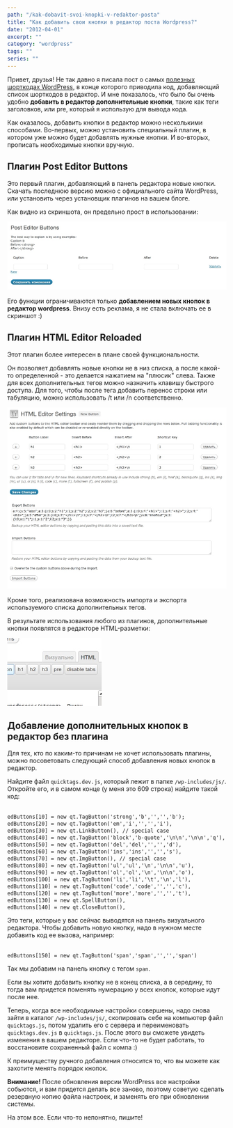 ```yaml
---
path: "/kak-dobavit-svoi-knopki-v-redaktor-posta"
title: "Как добавить свои кнопки в редактор поста Wordpress?"
date: "2012-04-01"
excerpt: ""
category: "wordpress"
tags: ""
series: ""
---
```


Привет, друзья! Не так давно я писала пост о самых [полезных шорткодах WordPress](http://oriolo.ru/wordpress/poleznyie-shotrkodyi-wordpress/ "Top-10 полезных шорткодов WordPress"), в конце которого приводила код, добавляющий список шорткодов в редактор. И мне показалось, что было бы очень удобно **добавить в редактор дополнительные кнопки**, такие как теги заголовков, или pre, который я использую для вывода кода.

Как оказалось, добавить кнопки в редактор можно несколькими способами. Во-первых, можно установить специальный плагин, в котором уже можно будет добавлять нужные кнопки. И во-вторых, прописать необходимые кнопки вручную.

## Плагин Post Editor Buttons

Это первый плагин, добавляющий в панель редактора новые кнопки. Скачать последнюю версию можно с официального сайта WordPress, или установить через установщик плагинов на вашем блоге.

Как видно из скриншота, он предельно прост в использовании:

![Post Editor Buttons](images/screenshot_020.jpeg)

Его функции ограничиваются только **добавлением новых кнопок в редактор wordpress**. Внизу есть реклама, я не стала включать ее в скриншот :)

## Плагин HTML Editor Reloaded

Этот плагин более интересен в плане своей функциональности.

Он позволяет добавлять новые кнопки не в низ списка, а после какой-то определенной - это делается нажатием на "плюсик" слева. Также для всех дополнительных тегов можно назначить клавишу быстрого доступа. Для того, чтобы после тега добавить перенос строки или табуляцию, можно использовать /t или /n соответственно.

![HTML Editor Reloaded](images/screenshot_021.jpeg)

Кроме того, реализована возможность импорта и экспорта используемого списка дополнительных тегов.

В результате использования любого из плагинов, дополнительные кнопки появлятся в редакторе HTML-разметки:

[![дополнительные кнопки в редакторе](images/screenshot_022.jpeg)](http://oriolo.ru/wp-content/uploads/2012/04/screenshot_022.jpeg)

## Добавление дополнительных кнопок в редактор без плагина

Для тех, кто по каким-то причинам не хочет использовать плагины, можно посоветовать следующий способ добавления новых кнопок в редактор.

Найдите файл `quicktags.dev.js`, который лежит в папке `/wp-includes/js/`. Откройте его, и в самом конце (у меня это 609 строка) найдите такой код:

```

edButtons[10] = new qt.TagButton('strong','b','','','b');
edButtons[20] = new qt.TagButton('em','i','','','i'),
edButtons[30] = new qt.LinkButton(), // special case
edButtons[40] = new qt.TagButton('block','b-quote','\n\n','\n\n','q'),
edButtons[50] = new qt.TagButton('del','del','','','d'),
edButtons[60] = new qt.TagButton('ins','ins','','','s'),
edButtons[70] = new qt.ImgButton(), // special case
edButtons[80] = new qt.TagButton('ul','ul','\n','\n\n','u'),
edButtons[90] = new qt.TagButton('ol','ol','\n','\n\n','o'),
edButtons[100] = new qt.TagButton('li','li','\t','\n','l'),
edButtons[110] = new qt.TagButton('code','code','','','c'),
edButtons[120] = new qt.TagButton('more','more','','','t'),
edButtons[130] = new qt.SpellButton(),
edButtons[140] = new qt.CloseButton(),

```

Это теги, которые у вас сейчас выводятся на панель визуального редактора. Чтобы добавить новую кнопку, надо в нужном месте добавить код ее вызова, например:

```

edButtons[150] = new qt.TagButton('span','span','','','span')

```

Так мы добавим на панель кнопку с тегом `span`.

Если вы хотите добавить кнопку не в конец списка, а в середину, то тогда вам придется поменять нумерацию у всех кнопок, которые идут после нее.

Теперь, когда все необходимые настройки совершены, надо снова зайти в каталог `/wp-includes/js/`, скопировать себе на компьютер файл `quicktags.js`, потом удалить его с сервера и переименовать `quicktags.dev.js` в `quicktags.js`. После этого вы сможете увидеть изменения в вашем редакторе. Если что-то не будет работать, то восстановите сохраненный файл с компа :)

К преимуществу ручного добавления относится то, что вы можете как захотите менять порядок кнопок.

**Внимание!** После обновления версии WordPress все настройки собьются, и вам придется делать все заново, поэтому советую сделать резервную копию файла настроек, и заменять его при обновлении системы.

На этом все. Если что-то непонятно, пишите!
